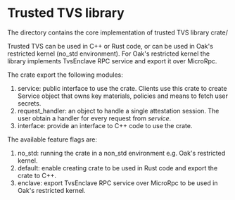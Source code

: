 # Trusted TVS library

The directory contains the core implementation of trusted TVS library crate/

Trusted TVS can be used in C++ or Rust code, or can be used in Oak's restricted
kernel (no\_std environment). For Oak's restricted kernel the library implements
TvsEnclave RPC service and export it over MicroRpc.

The crate export the following modules:

1. service: public interface to use the crate. Clients use this crate to create
   Service object that owns key materials, policies and means to fetch user
   secrets.
1. request\_handler: an object to handle a single attestation session. The user
   obtain a handler for every request from *service*.
1. interface: provide an interface to C++ code to use the crate.

The available feature flags are:

1. no\_std: running the crate in a non\_std environment e.g. Oak's restricted
   kernel.
1. default: enable creating crate to be used in Rust code and export the crate
   to C++.
1. enclave: export TvsEnclave RPC service over MicroRpc to be used in Oak's
   restricted kernel.
